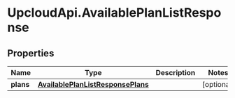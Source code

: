 # UpcloudApi.AvailablePlanListResponse

## Properties
Name | Type | Description | Notes
------------ | ------------- | ------------- | -------------
**plans** | [**AvailablePlanListResponsePlans**](AvailablePlanListResponsePlans.md) |  | [optional] 


